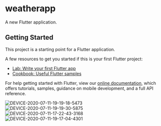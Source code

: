 # weatherapp

A new Flutter application.

## Getting Started

This project is a starting point for a Flutter application.

A few resources to get you started if this is your first Flutter project:

- [Lab: Write your first Flutter app](https://flutter.dev/docs/get-started/codelab)
- [Cookbook: Useful Flutter samples](https://flutter.dev/docs/cookbook)

For help getting started with Flutter, view our
[online documentation](https://flutter.dev/docs), which offers tutorials,
samples, guidance on mobile development, and a full API reference.

![DEVICE-2020-07-11-19-19-18-5473](https://user-images.githubusercontent.com/42551979/90798981-ed65a700-e312-11ea-816f-8b5486dd46a8.jpg)
![DEVICE-2020-07-11-19-19-30-5875](https://user-images.githubusercontent.com/42551979/90798986-ee96d400-e312-11ea-8ee6-41666392354c.jpg)
![DEVICE-2020-07-11-17-22-43-3168](https://user-images.githubusercontent.com/42551979/90798990-ef2f6a80-e312-11ea-84ad-c68d1efa402c.jpg)
![DEVICE-2020-07-11-19-17-04-4301](https://user-images.githubusercontent.com/42551979/90798994-efc80100-e312-11ea-99a9-87403201d71b.jpg)

